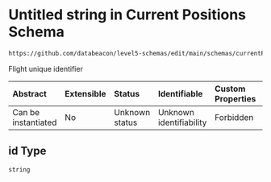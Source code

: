 # Untitled string in Current Positions Schema

```txt
https://github.com/databeacon/level5-schemas/edit/main/schemas/currentPositions.schema.json#/properties/id
```

Flight unique identifier

| Abstract            | Extensible | Status         | Identifiable            | Custom Properties | Additional Properties | Access Restrictions | Defined In                                                                                      |
| :------------------ | :--------- | :------------- | :---------------------- | :---------------- | :-------------------- | :------------------ | :---------------------------------------------------------------------------------------------- |
| Can be instantiated | No         | Unknown status | Unknown identifiability | Forbidden         | Allowed               | none                | [currentPositions.schema.json\*](../../out/currentPositions.schema.json "open original schema") |

## id Type

`string`
